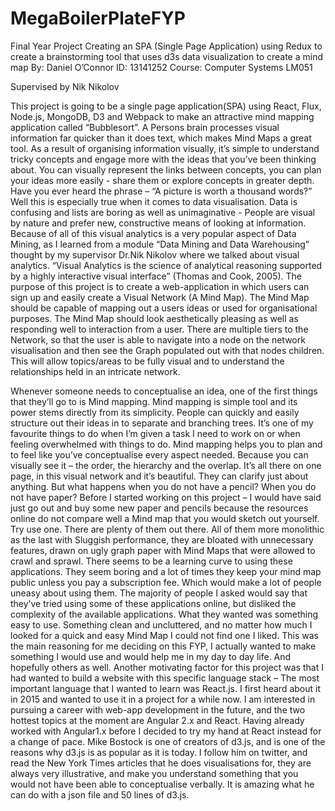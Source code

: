 # MegaBoilerPlateFYP
 
Final Year Project
Creating an SPA (Single Page Application) using Redux to create a brainstorming tool that uses d3s data visualization to create a mind map
By: Daniel O’Connor
ID: 13141252
Course: Computer Systems LM051

Supervised by Nik Nikolov

This project is going to be a single page application(SPA) using React, Flux, Node.js, MongoDB, D3 and Webpack to make an attractive mind mapping application called “Bubblesort”.
A Persons brain processes visual information far quicker than it does text, which makes Mind Maps a great tool. As a result of organising information visually, it’s simple to understand tricky concepts and engage more with the ideas that you’ve been thinking about. You can visually represent the links between concepts, you can plan your ideas more easily - share them or explore concepts in greater depth. 
Have you ever heard the phrase – “A picture is worth a thousand words?” Well this is especially true when it comes to data visualisation. Data is confusing and lists are boring as well as unimaginative - People are visual by nature and prefer new, constructive means of looking at information. Because of all of this visual analytics is a very popular aspect of Data Mining, as I learned from a module “Data Mining and Data Warehousing” thought by my supervisor Dr.Nik Nikolov where we talked about visual analytics. “Visual Analytics is the science of analytical reasoning supported by a highly interactive visual interface” (Thomas and Cook, 2005).
The purpose of this project is to create a web-application in which users can sign up and easily create a Visual Network (A Mind Map). The Mind Map should be capable of mapping out a users ideas or used for organisational purposes. The Mind Map should look aesthetically pleasing as well as responding well to interaction from a user. There are multiple tiers to the Network, so that the user is able to navigate into a node on the network visualisation and then see the Graph populated out with that nodes children. This will allow topics/areas to be fully visual and to understand the relationships held in an intricate network.


Whenever someone needs to conceptualise an idea, one of the first things that they’ll go to is Mind mapping. Mind mapping is simple tool and its power stems directly from its simplicity. People can quickly and easily structure out their ideas in to separate and branching trees. It’s one of my favourite things to do when I’m given a task I need to work on or when feeling overwhelmed with things to do. Mind mapping helps you to plan and to feel like you’ve conceptualise every aspect needed. Because you can visually see it – the order, the hierarchy and the overlap. It’s all there on one page, in this visual network and it’s beautiful. They can clarify just about anything.
But what happens when you do not have a pencil? When you do not have paper? Before I started working on this project – I would have said just go out and buy some new paper and pencils because the resources online do not compare well a Mind map that you would sketch out yourself. Try use one. There are plenty of them out there. All of them more monolithic as the last with Sluggish performance, they are bloated with unnecessary features, drawn on ugly graph paper with Mind Maps that were allowed to crawl and sprawl.
There seems to be a learning curve to using these applications. They seem boring and a lot of times they keep your mind map public unless you pay a subscription fee. Which would make a lot of people uneasy about using them. The majority of people I asked would say that they’ve tried using some of these applications online, but disliked the complexity of the available applications. What they wanted was something easy to use. Something clean and uncluttered, and no matter how much I looked for a quick and easy Mind Map I could not find one I liked. This was the main reasoning for me deciding on this FYP, I actually wanted to make something I would use and would help me in my day to day life. And hopefully others as well.
Another motivating factor for this project was that I had wanted to build a website with this specific language stack – The most important language that I wanted to learn was React.js. I first heard about it in 2015 and wanted to use it in a project for a while now. I am interested in pursuing a career with web-app development in the future, and the two hottest topics at the moment are Angular 2.x and React. Having already worked with Angular1.x before I decided to try my hand at React instead for a change of pace.
Mike Bostock is one of creators of d3.js, and is one of the reasons why d3.js is as popular as it is today. I follow him on twitter, and read the New York Times articles that he does visualisations for, they are always very illustrative, and make you understand something that you would not have been able to conceptualise verbally. It is amazing what he can do with a json file and 50 lines of d3.js.
